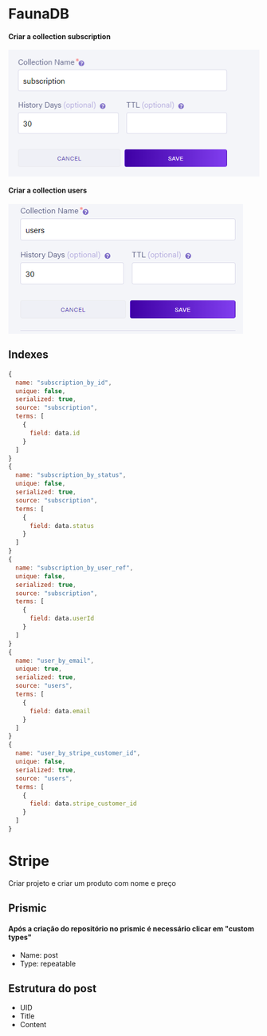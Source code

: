 <h1> FaunaDB </h1>
<h4> Criar a collection subscription </h4>
<img align="center" alt="faunadb"  src="https://github.com/eugeniol2/assets/blob/ignewsAssets/faunadb.png" />
<h4> Criar a collection users </h4>
<img align="center" alt="faunadbuser"  src="https://github.com/eugeniol2/assets/blob/ignewsAssets/faunadbuser.png" />

<h2> Indexes </h2>

  ```js
  {
    name: "subscription_by_id",
    unique: false,
    serialized: true,
    source: "subscription",
    terms: [
      {
        field: data.id
      }
    ]
  }  
  {
    name: "subscription_by_status",
    unique: false,
    serialized: true,
    source: "subscription",
    terms: [
      {
        field: data.status
      }
    ]
  }  
  {
    name: "subscription_by_user_ref",
    unique: false,
    serialized: true,
    source: "subscription",
    terms: [
      {
        field: data.userId
      }
    ]
  }  
  {
    name: "user_by_email",
    unique: true,
    serialized: true,
    source: "users",
    terms: [
      {
        field: data.email
      }
    ]
  }
  {
    name: "user_by_stripe_customer_id",
    unique: false,
    serialized: true,
    source: "users",
    terms: [
      {
        field: data.stripe_customer_id
      }
    ]
  }
  ```
<h1> Stripe </h1>
<p> Criar projeto e criar um produto com nome e preço </p>

<div>
  <section>
    <h2> Prismic </h2>
    <h4> Após a criação do repositório no prismic é necessário clicar em "custom types" </h4>
    <ul>
      <li>Name: post</li>
      <li>Type: repeatable</li>
    </ul>
    <h2> Estrutura do post </h2>
    <ul>
      <li>UID</li> 
      <li>Title</li> 
      <li>Content</li> 
    </ul>
  </section>  
</div>
